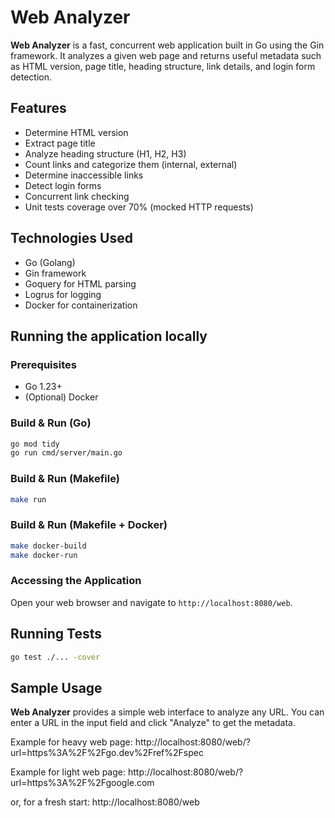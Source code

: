 # Web Analyzer

**Web Analyzer** is a fast, concurrent web application built in Go using the Gin framework. It analyzes a given web page and returns useful metadata such as HTML version, page title, heading structure, link details, and login form detection.

## Features
- Determine HTML version
- Extract page title
- Analyze heading structure (H1, H2, H3)
- Count links and categorize them (internal, external)
- Determine inaccessible links
- Detect login forms
- Concurrent link checking
- Unit tests coverage over 70% (mocked HTTP requests)

## Technologies Used
- Go (Golang)
- Gin framework
- Goquery for HTML parsing
- Logrus for logging
- Docker for containerization

## Running the application locally

### Prerequisites

- Go 1.23+
- (Optional) Docker

### Build & Run (Go)

```bash
go mod tidy
go run cmd/server/main.go
```

### Build & Run (Makefile)
```bash
make run
```

### Build & Run (Makefile + Docker)

```bash
make docker-build
make docker-run
```

### Accessing the Application
Open your web browser and navigate to `http://localhost:8080/web`.

## Running Tests

```bash
go test ./... -cover
```

## Sample Usage

**Web Analyzer** provides a simple web interface to analyze any URL. You can enter a URL in the input field and click "Analyze" to get the metadata.

Example for heavy web page:
http://localhost:8080/web/?url=https%3A%2F%2Fgo.dev%2Fref%2Fspec

Example for light web page:
http://localhost:8080/web/?url=https%3A%2F%2Fgoogle.com

or, for a fresh start: http://localhost:8080/web